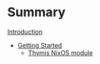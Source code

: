 # Summary

[Introduction](introduction.md)

- [Getting Started](getting_started.md)
    - [Thymis NixOS module](getting_started/nixos.md)
